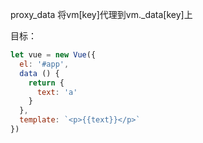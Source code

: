 proxy_data 将vm[key]代理到vm._data[key]上

目标：

```javascript
let vue = new Vue({
  el: '#app',
  data () {
    return {
      text: 'a'
    }
  },
  template: `<p>{{text}}</p>`
})
```